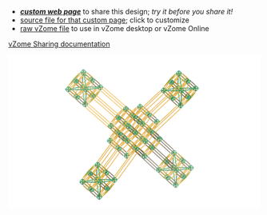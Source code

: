 
 - [***custom web page***][post] to share this design; *try it before you share it!*
 - [source file for that custom page][source]; click to customize
 - [raw vZome file][raw] to use in vZome desktop or vZome Online

[vZome Sharing documentation](https://vzome.github.io/vzome/sharing.html#how-it-works)

![Image](<Composite-Composite-Tetrahedral.png>)


[post]: <https://John-Kostick.github.io/vzome-sharing/2021/12/27/Composite-Composite-Tetrahedral-11-43-45.html>
[source]: <https://github.com/John-Kostick/vzome-sharing/edit/main/_posts/2021-12-27-Composite-Composite-Tetrahedral-11-43-45.md>
[raw]: <https://raw.githubusercontent.com/John-Kostick/vzome-sharing/main/2021/12/27/11-43-45-Composite-Composite-Tetrahedral/Composite-Composite-Tetrahedral.vZome>
